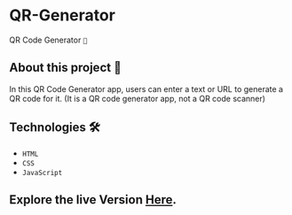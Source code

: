 # QR-Generator
QR Code Generator `📲`


## About this project 🚀
In this QR Code Generator app, users can enter a text or URL to generate a QR code for it. (It is a QR code generator app, not a QR code scanner)


## Technologies 🛠️
* `HTML`
* `CSS`
* `JavaScript`

## Explore the live Version [Here](https://imsakshirai.github.io/QR-Code-Generator/).





